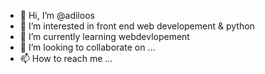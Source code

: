 - 👋 Hi, I’m @adiloos
- 👀 I’m interested in front end web developement & python
- 🌱 I’m currently learning webdevlopement 
- 💞️ I’m looking to collaborate on ...
- 📫 How to reach me ...

<!---
adiloos/adiloos is a ✨ special ✨ repository because its `README.md` (this file) appears on your GitHub profile.
You can click the Preview link to take a look at your changes.
--->
